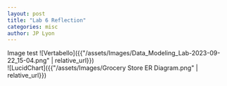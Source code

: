 ```yaml
---
layout: post
title: "Lab 6 Reflection"
categories: misc
author: JP Lyon
---
```


Image test
![Vertabello]({{"/assets/Images/Data_Modeling_Lab-2023-09-22_15-04.png" | relative_url}})  
![LucidChart]({{"/assets/Images/Grocery Store ER Diagram.png" | relative_url}})  
